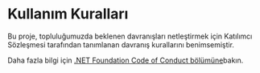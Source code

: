 # <a name="code-of-conduct"></a>Kullanım Kuralları

Bu proje, topluluğumuzda beklenen davranışları netleştirmek için Katılımcı Sözleşmesi tarafından tanımlanan davranış kurallarını benimsemiştir.

Daha fazla bilgi için [.NET Foundation Code of Conduct bölümüne](https://dotnetfoundation.org/code-of-conduct)bakın.
